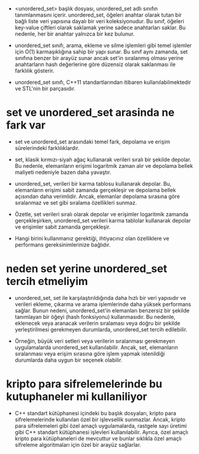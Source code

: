 - <unordered_set> başlık dosyası, unordered_set adlı sınıfın tanımlanmasını içerir. unordered_set, öğeleri anahtar olarak tutan bir bağlı liste veri yapısına dayalı bir veri koleksiyonudur. Bu sınıf, öğeleri key-value çiftleri olarak saklamak yerine sadece anahtarları saklar. Bu nedenle, her bir anahtar yalnızca bir kez bulunur.

- unordered_set sınıfı, arama, ekleme ve silme işlemleri gibi temel işlemler için O(1) karmaşıklığına sahip bir yapı sunar. Bu sınıf aynı zamanda, set sınıfına benzer bir arayüz sunar ancak set'in sıralanmış olması yerine anahtarların hash değerlerine göre düzensiz olarak saklanması ile farklılık gösterir.

- unordered_set sınıfı, C++11 standartlarından itibaren kullanılabilmektedir ve STL'nin bir parçasıdır.

# set ve unordered_set arasinda ne fark var

- set ve unordered_set arasındaki temel fark, depolama ve erişim sürelerindeki farklılıklardır.

- set, klasik kırmızı-siyah ağaç kullanarak verileri sıralı bir şekilde depolar. Bu nedenle, elemanların erişimi logaritmik zaman alır ve depolama bellek maliyeti nedeniyle bazen daha yavaştır.

- unordered_set, verileri bir karma tablosu kullanarak depolar. Bu, elemanların erişimi sabit zamanda gerçekleşir ve depolama bellek açısından daha verimlidir. Ancak, elemanlar depolama sırasına göre sıralanmaz ve set gibi sıralama özellikleri sunmaz.

- Özetle, set verileri sıralı olarak depolar ve erişimler logaritmik zamanda gerçekleşirken, unordered_set verileri karma tablolar kullanarak depolar ve erişimler sabit zamanda gerçekleşir.

- Hangi birini kullanmanız gerektiği, ihtiyacınız olan özelliklere ve performans gereksinimlerinize bağlıdır.

# neden set yerine unordered_set tercih etmeliyim

- unordered_set, set ile karşılaştırıldığında daha hızlı bir veri yapısıdır ve verileri ekleme, çıkarma ve arama işlemlerinde daha yüksek performans sağlar. Bunun nedeni, unordered_set'in elemanları benzersiz bir şekilde tanımlayan bir öğeyi (hash fonksiyonu) kullanmasıdır. Bu nedenle, eklenecek veya aranacak verilerin sıralaması veya doğru bir şekilde yerleştirilmesi gerekmeyen durumlarda, unordered_set tercih edilebilir.

- Örneğin, büyük veri setleri veya verilerin sıralanması gerekmeyen uygulamalarda unordered_set kullanılabilir. Ancak, set, elemanların sıralanması veya erişim sırasına göre işlem yapmak istenildiği durumlarda daha uygun bir seçenek olabilir.

# kripto para sifrelemelerinde bu kutuphaneler mi kullaniliyor

- C++ standart kütüphanesi içindeki bu başlık dosyaları, kripto para sifrelemelerinde kullanılan özel bir işlevsellik sunmazlar. Ancak, kripto para sifrelemeleri gibi özel amaçlı uygulamalarda, rastgele sayı üretimi gibi C++ standart kütüphanesi işlevleri kullanılabilir. Ayrıca, özel amaçlı kripto para kütüphaneleri de mevcuttur ve bunlar sıklıkla özel amaçlı sifreleme algoritmaları için özel bir arayüz sağlarlar.


